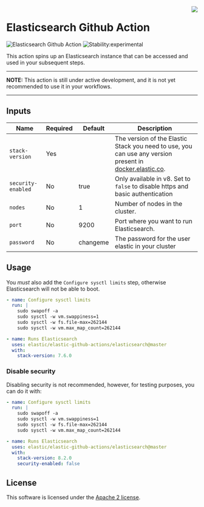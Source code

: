 <img align="right" width="auto" height="auto" src="https://www.elastic.co/static-res/images/elastic-logo-200.png">

# Elasticsearch Github Action

![Elasticsearch Github Action](https://github.com/Loeffelhardt/el-elastic-github-actions/workflows/Elasticsearch%20Github%20Action/badge.svg)  ![Stability:experimental](https://img.shields.io/badge/stability-experimental-orange)

This action spins up an Elasticsearch instance that can be accessed and used in your subsequent steps.

___

**NOTE:** This action is still under active development, and it is not yet recommended to use it in your workflows.
___

## Inputs

| Name            | Required      |  Default | Description                                                                                                                               |
| -------------   | ------------- |  ------- | -----                                                                                                                                     |
| `stack-version` | Yes           |          | The version of the Elastic Stack you need to use, you can use any version present in [docker.elastic.co](https://www.docker.elastic.co/). |
| `security-enabled` | No           |    true      | Only available in v8. Set to `false` to disable https and basic authentication |
| `nodes`         | No            |        1 | Number of nodes in the cluster.                                                                                                           |
| `port`          | No            |     9200 | Port where you want to run Elasticsearch.                                                                                                 |
| `password`      | No            | changeme | The password for the user elastic in your cluster                                                                                         |

## Usage

You *must* also add the `Configure sysctl limits` step, otherwise Elasticsearch will not be able to boot.

```yml
- name: Configure sysctl limits
  run: |
    sudo swapoff -a
    sudo sysctl -w vm.swappiness=1
    sudo sysctl -w fs.file-max=262144
    sudo sysctl -w vm.max_map_count=262144

- name: Runs Elasticsearch
  uses: elastic/elastic-github-actions/elasticsearch@master
  with:
    stack-version: 7.6.0
```

### Disable security

Disabling security is not recommended, however, for testing purposes, you can do it with:

```yml
- name: Configure sysctl limits
  run: |
    sudo swapoff -a
    sudo sysctl -w vm.swappiness=1
    sudo sysctl -w fs.file-max=262144
    sudo sysctl -w vm.max_map_count=262144

- name: Runs Elasticsearch
  uses: elastic/elastic-github-actions/elasticsearch@master
  with:
    stack-version: 8.2.0
    security-enabled: false
```

## License

This software is licensed under the [Apache 2 license](./LICENSE).
